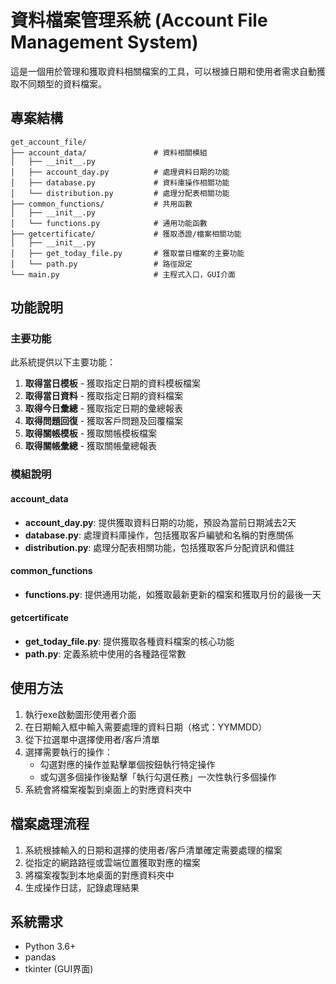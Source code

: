 
# 資料檔案管理系統 (Account File Management System)

這是一個用於管理和獲取資料相關檔案的工具，可以根據日期和使用者需求自動獲取不同類型的資料檔案。

## 專案結構

```
get_account_file/
├── account_data/               # 資料相關模組
│   ├── __init__.py
│   ├── account_day.py          # 處理資料日期的功能
│   ├── database.py             # 資料庫操作相關功能
│   └── distribution.py         # 處理分配表相關功能
├── common_functions/           # 共用函數
│   ├── __init__.py
│   └── functions.py            # 通用功能函數
├── getcertificate/             # 獲取憑證/檔案相關功能
│   ├── __init__.py
│   ├── get_today_file.py       # 獲取當日檔案的主要功能
│   └── path.py                 # 路徑設定
└── main.py                     # 主程式入口，GUI介面
```

## 功能說明

### 主要功能

此系統提供以下主要功能：

1. **取得當日模板** - 獲取指定日期的資料模板檔案
2. **取得當日資料** - 獲取指定日期的資料檔案
3. **取得今日彙總** - 獲取指定日期的彙總報表
4. **取得問題回復** - 獲取客戶問題及回覆檔案
5. **取得關帳模板** - 獲取關帳模板檔案
6. **取得關帳彙總** - 獲取關帳彙總報表

### 模組說明

#### account_data

- **account_day.py**: 提供獲取資料日期的功能，預設為當前日期減去2天
- **database.py**: 處理資料庫操作，包括獲取客戶編號和名稱的對應關係
- **distribution.py**: 處理分配表相關功能，包括獲取客戶分配資訊和備註

#### common_functions

- **functions.py**: 提供通用功能，如獲取最新更新的檔案和獲取月份的最後一天

#### getcertificate

- **get_today_file.py**: 提供獲取各種資料檔案的核心功能
- **path.py**: 定義系統中使用的各種路徑常數

## 使用方法

1. 執行exe啟動圖形使用者介面
2. 在日期輸入框中輸入需要處理的資料日期（格式：YYMMDD）
3. 從下拉選單中選擇使用者/客戶清單
4. 選擇需要執行的操作：
   - 勾選對應的操作並點擊單個按鈕執行特定操作
   - 或勾選多個操作後點擊「執行勾選任務」一次性執行多個操作
5. 系統會將檔案複製到桌面上的對應資料夾中

## 檔案處理流程

1. 系統根據輸入的日期和選擇的使用者/客戶清單確定需要處理的檔案
2. 從指定的網路路徑或雲端位置獲取對應的檔案
3. 將檔案複製到本地桌面的對應資料夾中
4. 生成操作日誌，記錄處理結果


## 系統需求

- Python 3.6+
- pandas
- tkinter (GUI界面)